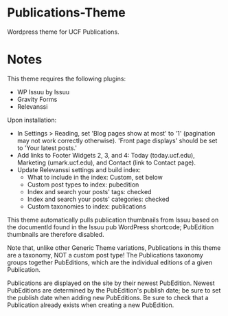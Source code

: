 Publications-Theme
=============

Wordpress theme for UCF Publications.

Notes
=============
This theme requires the following plugins:

* WP Issuu by Issuu
* Gravity Forms
* Relevanssi

Upon installation:
* In Settings > Reading, set 'Blog pages show at most' to '1' (pagination may not work correctly otherwise).  'Front page displays' should be set to 'Your latest posts.'
* Add links to Footer Widgets 2, 3, and 4: Today (today.ucf.edu), Marketing (umark.ucf.edu), and Contact (link to Contact page).
* Update Relevanssi settings and build index:
	* What to include in the index:  Custom, set below
	* Custom post types to index:  pubedition
	* Index and search your posts' tags:  checked
	* Index and search your posts' categories:  checked
	* Custom taxonomies to index:  publications

This theme automatically pulls publication thumbnails from Issuu based on the documentId found in the Issuu pub WordPress shortcode; PubEdition thumbnails are therefore disabled.

Note that, unlike other Generic Theme variations, Publications in this theme are a taxonomy, NOT a custom post type!  The Publications taxonomy groups together PubEditions, which are the individual editions of a given Publication.

Publications are displayed on the site by their newest PubEdition.  Newest PubEditions are determined by the PubEdition's publish date; be sure to set the publish date when adding new PubEditions.  Be sure to check that a Publication already exists when creating a new PubEdition.